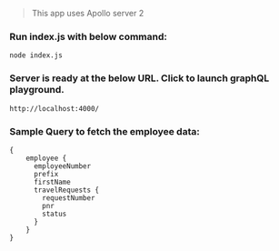> This app uses Apollo server 2
### Run index.js with below command:
    node index.js

### Server is ready at the below URL. Click to launch graphQL playground.
    http://localhost:4000/
      
### Sample Query to fetch the employee data:
    
    {
      	employee {
          employeeNumber
          prefix
          firstName
          travelRequests {
            requestNumber
            pnr
            status
          }
        }
    }